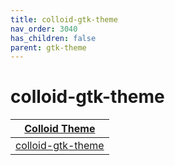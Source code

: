 ```yaml
---
title: colloid-gtk-theme
nav_order: 3040
has_children: false
parent: gtk-theme
---
```



# colloid-gtk-theme

| [Colloid Theme](https://samwhelp.github.io/note-about-theme/read/desktop-theme/themes/colloid-theme.html) |
| --- |
| [colloid-gtk-theme](https://github.com/vinceliuice/Colloid-gtk-theme) |
